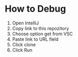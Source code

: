 # How to Debug 
1. Open IntelliJ
2. Copy link to this repozitory
3. Choose option get from VSC
4. Paste link to URL field
5. Click clone
6. Click Run
